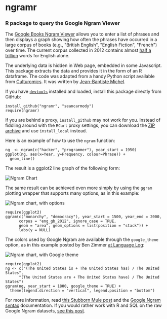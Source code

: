 ngramr
======

### R package to query the Google Ngram Viewer

The [Google Books Ngram Viewer](http://books.google.com/ngrams) allows you to enter a list of phrases and then displays a graph showing how often the phrases have occurred in a large corpus of books (e.g., "British English", "English Fiction", "French") over time. The current corpus collected in 2012 contains almost [half a trillion](http://languagelog.ldc.upenn.edu/nll/?p=4258) words for English alone.

The underlying data is hidden in Web page, embedded in some Javascript.
This package extracts the data and provides it in the form of an R dataframe. The code was adapted from a handy Python script available from 
[Culturomics](http://www.culturomics.org/Resources/get-ngrams).
It was written by [Jean-Baptiste Michel](https://twitter.com/jb_michel).

If you have [`devtools`](http://cran.r-project.org/web/packages/devtools/index.html)
installed and loaded, install this package directly from GitHub:

    install_github("ngramr", "seancarmody")
    require(ngramr)

If you are behind a proxy, `install_github` may not work for you. Instead of fiddling around with the `RCurl` proxy settings, you can download the [ZIP archive](https://github.com/seancarmody/ngramr/archive/master.zip) and use `install_local` instead.

Here is an example of how to use the `ngram` function:

    ng  <- ngram(c("hacker", "programmer"), year_start = 1950)
    ggplot(ng, aes(x=Year, y=Frequency, colour=Phrase)) +
      geom_line()

The result is a ggplot2 line graph of the following form:

![Ngram Chart](http://i.imgur.com/2VgG9Lj.png)

The same result can be achieved even more simply by using the `ggram` plotting wrapper that supports many options, as in this example:

![Ngram chart, with options](http://i.imgur.com/niAZGvj.png)

    require(ggplot2)
    ggram(c("monarchy", "democracy"), year_start = 1500, year_end = 2000, 
          corpus = "eng_gb_2012", ignore_case = TRUE, 
          geom = "area", geom_options = list(position = "stack")) + 
          labs(y = NULL)

The colors used by Google Ngram are available through the `google_theme` option, as in this example posted by Ben Zimmer [at Language Log](http://languagelog.ldc.upenn.edu/nll/?p=4979):

![Ngram chart, with Google theme](http://i.imgur.com/VEuTGza.png)

    require(ggplot2)
    ng <- c("(The United States is + The United States has) / The United States",
          "(The United States are + The United States have) / The United States")
    ggram(ng, year_start = 1800, google_theme = TRUE) +
      theme(legend.direction = "vertical", legend.position = "bottom")

For more information, read [this Stubborn Mule post](http://www.stubbornmule.net/2013/07/ngramr/) and the [Google Ngram syntax](http://books.google.com/ngrams/info) documentation. If you would rather work with R and SQL on the raw Google Ngram datasets, [see this post](http://rpsychologist.com/how-to-work-with-google-ngram-data-sets-in-r-using-mysql/).
